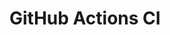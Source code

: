 # GitHub Actions CI

































































































































































































































































































































































































































































































































































































































































































































































































































































































































































































































































































